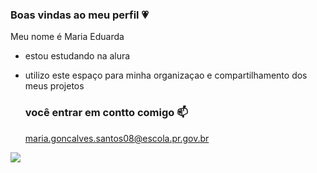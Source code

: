 ### Boas vindas ao meu perfil 💗

Meu nome é Maria Eduarda

- estou estudando na alura
- utilizo este espaço para minha organizaçao e compartilhamento dos meus projetos

  ### você entrar em contto comigo 📫
  maria.goncalves.santos08@escola.pr.gov.br 

![](https://media.tenor.com/PDYfr9dEq90AAAAC/spongebob-gay.gif)
